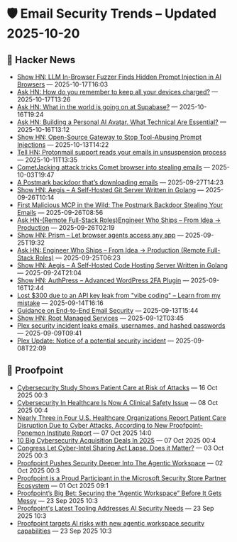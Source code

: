 # 🛡️ Email Security Trends – Updated 2025-10-20

## 📰 Hacker News
- [Show HN: LLM In-Browser Fuzzer Finds Hidden Prompt Injection in AI Browsers](https://browsertotal.com/demos/agentic-browser-fuzzer) — 2025-10-17T16:03
- [Ask HN: How do you remember to keep all your devices charged?](https://news.ycombinator.com/item?id=45616536) — 2025-10-17T13:26
- [Ask HN: What in the world is going on at Supabase?](https://news.ycombinator.com/item?id=45609621) — 2025-10-16T19:24
- [Ask HN: Building a Personal AI Avatar. What Technical Are Essential?](https://news.ycombinator.com/item?id=45604911) — 2025-10-16T13:12
- [Show HN: Open-Source Gateway to Stop Tool-Abusing Prompt Injections](https://www.archestra.ai/) — 2025-10-13T14:22
- [Tell HN: Protonmail support reads your emails in unsuspension process](https://news.ycombinator.com/item?id=45549020) — 2025-10-11T13:35
- [CometJacking attack tricks Comet browser into stealing emails](https://www.bleepingcomputer.com/news/security/commetjacking-attack-tricks-comet-browser-into-stealing-emails/) — 2025-10-03T19:47
- [A Postmark backdoor that’s downloading emails](https://www.koi.security/blog/postmark-mcp-npm-malicious-backdoor-email-theft) — 2025-09-27T14:23
- [Show HN: Aegis – A Self-Hosted Git Server Written in Golang](https://github.com/AegisCodeForge/aegis) — 2025-09-26T10:14
- [First Malicious MCP in the Wild: The Postmark Backdoor Stealing Your Emails](https://www.koi.security/blog/postmark-mcp-npm-malicious-backdoor-email-theft) — 2025-09-26T08:56
- [Ask HN-(Remote Full-Stack Roles)Engineer Who Ships – From Idea → Production](https://news.ycombinator.com/item?id=45381883) — 2025-09-26T02:19
- [Show HN: Prism – Let browser agents access any app](https://prismai.sh) — 2025-09-25T19:32
- [Ask HN: Engineer Who Ships – From Idea → Production (Remote Full-Stack Roles)](https://news.ycombinator.com/item?id=45369810) — 2025-09-25T06:23
- [Show HN: Aegis – A Self-Hosted Code Hosting Server Written in Golang](https://github.com/AegisCodeForge/aegis) — 2025-09-24T21:04
- [Show HN: AuthPress – Advanced WordPress 2FA Plugin](https://wordpress.org/plugins/two-factor-login-telegram/) — 2025-09-16T12:44
- [Lost $300 due to an API key leak from "vibe coding" – Learn from my mistake](https://news.ycombinator.com/item?id=45241001) — 2025-09-14T16:16
- [Guidance on End-to-End Email Security](https://www.rfc-editor.org/rfc/rfc9787.html) — 2025-09-13T15:44
- [Show HN: Root Managed Services](https://www.rootmanagedservices.com) — 2025-09-12T03:45
- [Plex security incident leaks emails, usernames, and hashed passwords](https://links.plex.tv/s/vb/oJIDdHNP1Zyr2csQlfQV9epYGm5CXYYTe5R0JCY5hUuvpoGXjFD4RUmCXVc6ua8xU9suJ_s2um07ouSelOiNEgADmqMYZggzQH4KDEWeYTcex09UBwizlx-vDm0yfdiYJ8bKHBQ/ElJGH6Xk1Wkna2xmL1B8xUdkj90kFVjC/12) — 2025-09-09T09:41
- [Plex Update: Notice of a potential security incident](https://news.ycombinator.com/item?id=45174684) — 2025-09-08T22:09

## 📰 Proofpoint
- [Cybersecurity Study Shows Patient Care at Risk of Attacks](https://www.proofpoint.com/us/newsroom/news/cybersecurity-study-shows-patient-care-risk-attacks) — 16 Oct 2025 00:3
- [Cybersecurity In Healthcare Is Now A Clinical Safety Issue](https://www.proofpoint.com/us/newsroom/news/cybersecurity-healthcare-now-clinical-safety-issue) — 08 Oct 2025 00:4
- [Nearly Three in Four U.S. Healthcare Organizations Report Patient Care Disruption Due to Cyber Attacks, According to New Proofpoint-Ponemon Institute Report](https://www.proofpoint.com/us/newsroom/press-releases/nearly-three-four-us-healthcare-organizations-report-patient-care-disruption) — 07 Oct 2025 14:0
- [10 Big Cybersecurity Acquisition Deals In 2025](https://www.proofpoint.com/us/newsroom/news/10-big-cybersecurity-acquisition-deals-2025) — 07 Oct 2025 00:4
- [Congress Let Cyber-Intel Sharing Act Lapse. Does it Matter?](https://www.proofpoint.com/us/newsroom/news/congress-let-cyber-intel-sharing-act-lapse-does-it-matter) — 03 Oct 2025 00:3
- [Proofpoint Pushes Security Deeper Into The Agentic Workspace](https://www.proofpoint.com/us/newsroom/news/proofpoint-pushes-security-deeper-agentic-workspace) — 02 Oct 2025 00:3
- [Proofpoint is a Proud Participant in the Microsoft Security Store Partner Ecosystem](https://www.proofpoint.com/us/newsroom/press-releases/proofpoint-proud-participant-microsoft-security-store-partner-ecosystem-0) — 01 Oct 2025 09:1
- [Proofpoint’s Big Bet: Securing the “Agentic Workspace” Before It Gets Messy](https://www.proofpoint.com/us/newsroom/news/proofpoints-big-bet-securing-agentic-workspace-it-gets-messy) — 23 Sep 2025 10:3
- [Proofpoint's Latest Tooling Addresses AI Security Needs](https://www.proofpoint.com/us/newsroom/news/proofpoints-latest-tooling-addresses-ai-security-needs) — 23 Sep 2025 10:3
- [Proofpoint targets AI risks with new agentic workspace security capabilities](https://www.proofpoint.com/us/newsroom/news/proofpoint-targets-ai-risks-new-agentic-workspace-security-capabilities) — 23 Sep 2025 10:3

